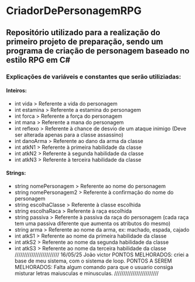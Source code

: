 # CriadorDePersonagemRPG
## Repositório utilizado para a realização do primeiro projeto de preparação, sendo um programa de criação de personagem baseado no estilo RPG em C# 

### Explicações de variáveis e constantes que serão utiliziadas:

#### Inteiros:
- int vida > Referente a vida do personagem
- int estamina > Referente a estamina do personagem
- int forca > Referente a força do personagem
- int mana > Referente a mana do personagem
- int reflexo > Referente à chance de desvio de um ataque inimigo (Deve ser alterada apenas para a classe assassino)
- int danoArma > Referente ao dano da arma da classe
- int atkN1 > Referente à primeira habilidade da classe
- int atkN2 > Referente à segunda habilidade da classe
- int atkN3 > Referente à terceira habilidade da classe


#### Strings:
- string nomePersonagem > Referente ao nome do personagem
- string nomePersonagem2 > Referente à confirmação do nome do personagem
- string escolhaClasse > Referente à classe escolhida
- string escolhaRaca > Referente à raça escolhida
- string passiva > Referente à passiva da raça do personagem (cada raça tem uma passiva diferente que aumenta os atributos do mesmo)
- string arma > Referente ao nome da arma, ex: machado, espada, cajado
- int atkS1 > Referente ao nome da primeira habilidade da classe
- int atkS2 > Referente ao nome da segunda habilidade da classe
- int atkS3 > Referente ao nome da terceira habilidade da classe
////////////////////////
16/05/25 João victor
PONTOS MELHORADOS:
criei a base de meu sistema, com o sistema de loop.
PONTOS A SEREM MELHORADOS:
Falta algum comando para que o usuario consiga misturar letras maiusculas e minusculas.
////////////////////////
